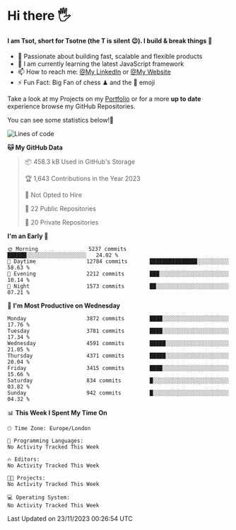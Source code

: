 # Hi there :raised_hand_with_fingers_splayed:
#### I am Tsot, short for Tsotne (the T is silent :wink:). I build & break things :space_invader:
- :telescope: Passionate about building fast, scalable and flexible products
- :seedling: I am currently learning the latest JavaScript framework 
- :mailbox: How to reach me: [@My LinkedIn](https://www.linkedin.com/in/tsotne-gvadzabia/) or [@My Website](https://tsotne.co.uk/contact)
- :zap: Fun Fact: Big Fan of chess ♟ and the 👾 emoji

Take a look at my Projects on my [Portfolio](https://tsotne.co.uk/) or for a more **up to date** experience browse my GitHub Repositories.

You can see some statistics below!:space_invader:
<!--START_SECTION:waka-->
![Lines of code](https://img.shields.io/badge/From%20Hello%20World%20I%27ve%20Written-8.5%20million%20lines%20of%20code-blue)

**🐱 My GitHub Data** 

> 📦 458.3 kB Used in GitHub's Storage 
 > 
> 🏆 1,643 Contributions in the Year 2023
 > 
> 🚫 Not Opted to Hire
 > 
> 📜 22 Public Repositories 
 > 
> 🔑 20 Private Repositories 
 > 
**I'm an Early 🐤** 

```text
🌞 Morning                5237 commits        ██████░░░░░░░░░░░░░░░░░░░   24.02 % 
🌆 Daytime                12784 commits       ███████████████░░░░░░░░░░   58.63 % 
🌃 Evening                2212 commits        ███░░░░░░░░░░░░░░░░░░░░░░   10.14 % 
🌙 Night                  1573 commits        ██░░░░░░░░░░░░░░░░░░░░░░░   07.21 % 
```
📅 **I'm Most Productive on Wednesday** 

```text
Monday                   3872 commits        ████░░░░░░░░░░░░░░░░░░░░░   17.76 % 
Tuesday                  3781 commits        ████░░░░░░░░░░░░░░░░░░░░░   17.34 % 
Wednesday                4591 commits        █████░░░░░░░░░░░░░░░░░░░░   21.05 % 
Thursday                 4371 commits        █████░░░░░░░░░░░░░░░░░░░░   20.04 % 
Friday                   3415 commits        ████░░░░░░░░░░░░░░░░░░░░░   15.66 % 
Saturday                 834 commits         █░░░░░░░░░░░░░░░░░░░░░░░░   03.82 % 
Sunday                   942 commits         █░░░░░░░░░░░░░░░░░░░░░░░░   04.32 % 
```


📊 **This Week I Spent My Time On** 

```text
🕑︎ Time Zone: Europe/London

💬 Programming Languages: 
No Activity Tracked This Week

🔥 Editors: 
No Activity Tracked This Week

🐱‍💻 Projects: 
No Activity Tracked This Week

💻 Operating System: 
No Activity Tracked This Week
```


 Last Updated on 23/11/2023 00:26:54 UTC
<!--END_SECTION:waka-->
